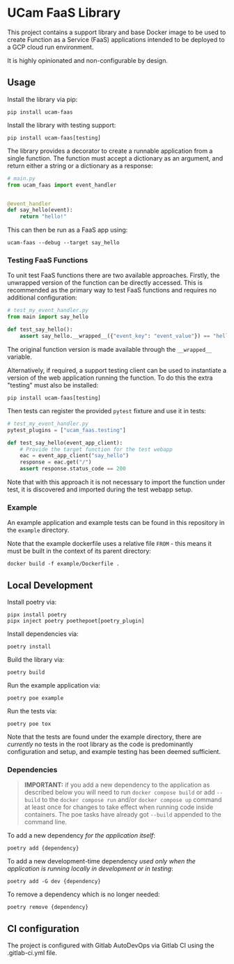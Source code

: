 # UCam FaaS Library

This project contains a support library and base Docker image to be used to
create Function as a Service (FaaS) applications intended to be deployed to a
GCP cloud run environment.

It is highly opinionated and non-configurable by design.

## Usage

Install the library via pip:

```console
pip install ucam-faas
```

Install the library with testing support:

```console
pip install ucam-faas[testing]
```

The library provides a decorator to create a runnable application from a single
function. The function must accept a dictionary as an argument, and return
either a string or a dictionary as a response:

```python
# main.py
from ucam_faas import event_handler


@event_handler
def say_hello(event):
    return "hello!"
```

This can then be run as a FaaS app using:

```console
ucam-faas --debug --target say_hello
```

### Testing FaaS Functions

To unit test FaaS functions there are two available approaches. Firstly, the
unwrapped version of the function can be directly accessed. This is recommended
as the primary way to test FaaS functions and requires no additional
configuration:

```python
# test_my_event_handler.py
from main import say_hello

def test_say_hello():
    assert say_hello.__wrapped__({"event_key": "event_value"}) == "hello!"
```

The original function version is made available through the `__wrapped__`
variable.

Alternatively, if required, a support testing client can be used to instantiate
a version of the web application running the function. To do this the extra
"testing" must also be installed:

```shell
pip install ucam-faas[testing]
```

Then tests can register the provided `pytest` fixture and use it in tests:

```python
# test_my_event_handler.py
pytest_plugins = ["ucam_faas.testing"]

def test_say_hello(event_app_client):
    # Provide the target function for the test webapp
    eac = event_app_client("say_hello")
    response = eac.get("/")
    assert response.status_code == 200
```

Note that with this approach it is not necessary to import the function under
test, it is discovered and imported during the test webapp setup.

### Example

An example application and example tests can be found in this repository in the
`example` directory.

Note that the example dockerfile uses a relative file `FROM` - this means it
must be built in the context of its parent directory:

```console
docker build -f example/Dockerfile .
```

## Local Development

Install poetry via:

```console
pipx install poetry
pipx inject poetry poethepoet[poetry_plugin]
```

Install dependencies via:

```console
poetry install
```

Build the library via:

```console
poetry build
```

Run the example application via:

```console
poetry poe example
```

Run the tests via:

```console
poetry poe tox
```

Note that the tests are found under the example directory, there are *currently*
no tests in the root library as the code is predominantly configuration and
setup, and example testing has been deemed sufficient.

### Dependencies

> **IMPORTANT:** if you add a new dependency to the application as described
> below you will need to run `docker compose build` or add `--build` to the
> `docker compose run` and/or `docker compose up` command at least once for
> changes to take effect when running code inside containers. The poe tasks have
> already got `--build` appended to the command line.

To add a new dependency _for the application itself_:

```console
poetry add {dependency}
```

To add a new development-time dependency _used only when the application is
running locally in development or in testing_:

```console
poetry add -G dev {dependency}
```

To remove a dependency which is no longer needed:

```console
poetry remove {dependency}
```

## CI configuration

The project is configured with Gitlab AutoDevOps via Gitlab CI using the .gitlab-ci.yml file.
